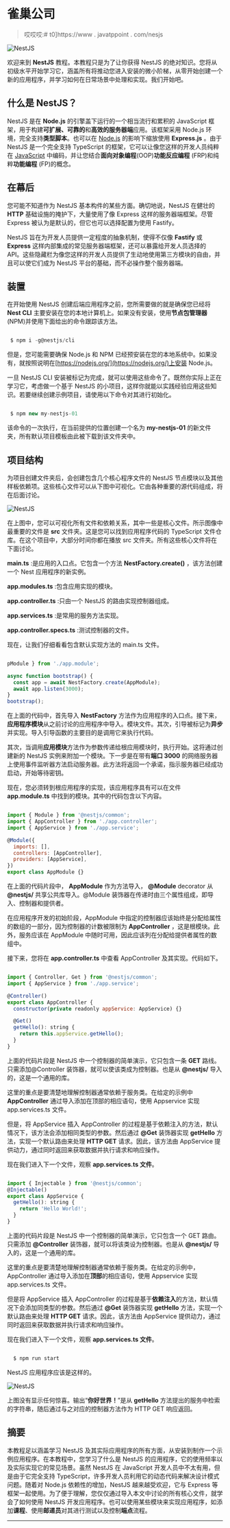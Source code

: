 # 雀巢公司

> 哎哎哎:# t0]https://www . javatppoint . com/nesjs

![NestJS](img/9264ab4c1967e82d620cff87cd26cbd7.png)

欢迎来到 **NestJS** 教程。本教程只是为了让你获得 NestJS 的绝对知识。您将从初级水平开始学习它，涵盖所有将推动您进入安装的微小阶梯，从零开始创建一个新的应用程序，并学习如何在日常场景中处理和实现。我们开始吧。

## 什么是 NestJS？

NestJS 是在 **Node.js** 的引擎盖下运行的一个相当流行和累积的 JavaScript 框架，用于构建**可扩展、可靠的**和**高效的服务器端**应用。该框架采用 Node.js 环境，完全支持**类型脚本**。也可以在 [Node.js](https://www.javatpoint.com/nodejs-tutorial) 的影响下缩放使用 **Express.js** 。由于 NestJS 是一个完全支持 TypeScript 的框架，它可以让像您这样的开发人员纯粹在 [JavaScript](https://www.javatpoint.com/javascript-tutorial) 中编码，并让您结合**面向对象编程**(OOP)**功能反应编程** (FRP)和纯粹**功能编程** (FP)的概念。

## 在幕后

您可能不知道作为 NestJS 基本构件的某些方面。确切地说，NestJS 在健壮的 **HTTP** 基础设施的掩护下，大量使用了像 Express 这样的服务器端框架。尽管 Express 被认为是默认的，但它也可以选择配置为使用 Fastify。

NestJS 旨在为开发人员提供一定程度的抽象机制，使得不仅像 **Fastify** 或 **Express** 这样内部集成的常见服务器端框架，还可以暴露给开发人员选择的 API。这些隐藏栏为像您这样的开发人员提供了生动地使用第三方模块的自由，并且可以使它们成为 NestJS 平台的基础，而不必操作整个服务器端。

## 装置

在开始使用 NestJS 创建后端应用程序之前，您所需要做的就是确保您已经将 **Nest CLI** 主要安装在您的本地计算机上。如果没有安装，使用**节点包管理器** (NPM)并使用下面给出的命令跟踪该方法。

```js

 $ npm i -g@nestjs/cli

```

但是，您可能需要确保 Node.js 和 NPM 已经预安装在您的本地系统中。如果没有，就按照说明在[https://nodejs.org/](https://nodejs.org/)上安装 Node.js。

一旦 NestJS CLI 安装被标记为完成，就可以使用这些命令了。既然你实际上正在学习它，考虑做一个基于 NestJS 的小项目，这样你就能以实践经验应用这些知识。若要继续创建示例项目，请使用以下命令对其进行初始化。

```js

 $ npm new my-nestjs-01

```

该命令的一次执行，在当前提供的位置创建一个名为 **my-nestjs-01** 的新文件夹，所有默认项目模板由此被下载到该文件夹中。

## 项目结构

为项目创建文件夹后，会创建包含几个核心程序文件的 NestJS 节点模块以及其他样板依赖项。这些核心文件可以从下图中可视化。它由各种重要的源代码组成，将在后面讨论。

![NestJS](img/3ad821a1de0f5f1667091e1356f7853a.png)

在上图中，您可以可视化所有文件和依赖关系，其中一些是核心文件。所示图像中最重要的文件是 **src** 文件夹。这是您可以找到应用程序代码的 TypeScript 文件仓库。在这个项目中，大部分时间你都在播放 src 文件夹。所有这些核心文件将在下面讨论。

**main.ts** :是应用的入口点。它包含一个方法 **NestFactory.create()** ，该方法创建一个 Nest 应用程序的新实例。

**app.modules.ts** :包含应用实现的模块。

**app.controller.ts** :只由一个 NestJS 的路由实现控制器组成。

**app.services.ts** :是常用的服务方法实现。

**app.controller.specs.ts** :测试控制器的文件。

现在，让我们仔细看看包含默认实现方法的 main.ts 文件。

```js

pModule } from './app.module';

async function bootstrap() {
  const app = await NestFactory.create(AppModule);
  await app.listen(3000);
}
bootstrap();

```

在上面的代码中，首先导入 **NestFactory** 方法作为应用程序的入口点。接下来，**应用程序模块**从之前讨论的应用程序中导入。模块文件。其次，引导被标记为**异步**并实现。导入引导函数的主要目的是调用它来执行代码。

其次，当调用**应用模块**方法作为参数传递给根应用模块时，执行开始。这将通过创建新的 NestJS 实例来附加一个模块。下一步是在带有**端口 3000** 的网络服务器上使用事件监听器方法启动服务器。此方法将返回一个承诺，指示服务器已经成功启动，开始等待密钥。

现在，您必须转到根应用程序的实现，该应用程序具有可以在文件 **app.module.ts** 中找到的模块。其中的代码包含以下内容。

```js

import { Module } from '@nestjs/common';
import { AppController } from './app.controller';
import { AppService } from './app.service';

@Module({
  imports: [],
  controllers: [AppController],
  providers: [AppService],
})
export class AppModule {}

```

在上面的代码片段中， **AppModule** 作为方法导入， **@Module** decorator 从 **@nestjs/** 共享公共库导入。@Module 装饰器在传递时由三个属性组成，即导入、控制器和提供者。

在应用程序开发的初始阶段，AppModule 中指定的控制器应该始终是分配给属性的数组的一部分，因为控制器的计数被限制为 **AppController** ，这是根模块。此外，服务应该在 AppModule 中随时可用，因此应该列在分配给提供者属性的数组中。

接下来，您将在 **app.controller.ts** 中查看 AppController 及其实现。代码如下。

```js

import { Controller, Get } from '@nestjs/common';
import { AppService } from './app.service';

@Controller()
export class AppController {
  constructor(private readonly appService: AppService) {}

  @Get()
  getHello(): string {
    return this.appService.getHello();
  }
}

```

上面的代码片段是 NestJS 中一个控制器的简单演示，它只包含一条 **GET** 路线。只需添加@Controller 装饰器，就可以使该类成为控制器。也是从 **@nestjs/** 导入的，这是一个通用的库。

这里的重点是要清楚地理解控制器通常依赖于服务类。在给定的示例中 **AppController** 通过导入添加在顶部的相应语句，使用 Appservice 实现 app.services.ts 文件。

但是，将 AppService 插入 AppController 的过程是基于依赖注入的方法，默认情况下，该方法会添加相同类型的参数。然后通过 **@Get** 装饰器实现 **getHello** 方法，实现一个默认路由来处理 **HTTP GET** 请求。因此，该方法由 AppService 提供动力，通过同时返回来获取数据并执行请求和响应操作。

现在我们进入下一个文件，观察 **app.services.ts 文件**。

```js

import { Injectable } from '@nestjs/common';
@Injectable()
export class AppService {
  getHello(): string {
    return 'Hello World!';
  }
}

```

上面的代码片段是 NestJS 中一个控制器的简单演示，它只包含一个 GET 路由。只需添加 **@Controller** 装饰器，就可以将该类设为控制器。也是从 **@nestjs/** 导入的，这是一个通用的库。

这里的重点是要清楚地理解控制器通常依赖于服务类。在给定的示例中，AppController 通过导入添加在**顶部**的相应语句，使用 Appservice 实现 app.services.ts 文件。

但是将 AppService 插入 AppController 的过程是基于**依赖注入**的方法，默认情况下会添加同类型的参数。然后通过 **@Get** 装饰器实现 **getHello** 方法，实现一个默认路由来处理 **HTTP GET** 请求。因此，该方法由 AppService 提供动力，通过同时返回来获取数据并执行请求和响应操作。

现在我们进入下一个文件，观察 **app.services.ts 文件**。

```js

  $ npm run start

```

NestJS 应用程序应该是这样的。

![NestJS](img/eaea11d0de06d74f61939dd32c3d884d.png)

上图没有显示任何惊喜。输出“**你好世界！**”是从 **getHello** 方法提出的服务中检索的字符串，随后通过与之对应的控制器方法作为 HTTP GET 响应返回。

## 摘要

本教程足以涵盖学习 NestJS 及其实际应用程序的所有方面，从安装到制作一个示例应用程序。在本教程中，您学习了什么是 NestJS 的应用程序，它的使用频率以及实际实现它的常见场景。虽然 NestJS 在 JavaScript 开发人员中不太有用，但是由于它完全支持 TypeScript，许多开发人员利用它的动态代码来解决设计模式问题。随着对 Node.js 依赖性的增加，NestJS 越来越受欢迎，它与 Express 等框架一起使用。为了便于理解，您仅仅通过导入本文中讨论的所有核心文件，就学会了如何使用 NestJS 开发应用程序。也可以使用某些模块来实现应用程序，如添加**课程**、使用**邮递员**对其进行测试以及控制**端点**流程。

* * *